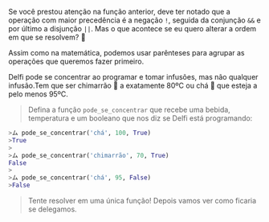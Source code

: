 Se você prestou atenção na função anterior, deve ter notado que a operação com maior precedência é a negação `!`, seguida da conjunção `&&` e  por último a disjunção `||`. Mas o que acontece se eu quero alterar a ordem em que se resolvem? :thought_balloon:

Assim como na matemática, podemos usar parênteses para agrupar as operações que queremos fazer primeiro.

Delfi pode se concentrar ao programar e tomar infusões, mas não qualquer infusão.Tem que ser chimarrão :mate: a exatamente 80ºC ou chá :tea: que esteja a pelo menos 95ºC.

> Defina a função `pode_se_concentrar` que recebe uma bebida, temperatura e um booleano que nos diz se Delfi está programando:
>
``` python
>ム pode_se_concentrar('chá', 100, True)
>True
>
>ム pode_se_concentrar('chimarrão', 70, True)
False
>
>ム pode_se_concentrar('chá', 95, False)
>False
```
> Tente resolver em uma única função! Depois vamos ver como ficaria se delegamos.
